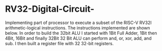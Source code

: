 # RV32-Digital-Circuit-

Implementing part of processor to execute a subset of the RISC-V RV32I arithmetic-logical instructions.
The instructions implemented are shown below. 
In order to build the 32bit ALU I started with 1Bit Full Adder, 1Bit then 4Bit, 16Bit and finally 32Bit
32 Bit ALU can perform and, or, xor, add, and sub. 
I then built a register file with 32 32-bit registers.
